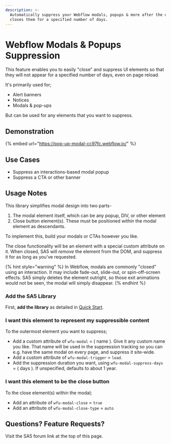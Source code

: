 ```yaml
---
description: >-
  Automatically suppress your Webflow modals, popups & more after the user
  closes them for a specified number of days.
---
```


# Webflow Modals & Popups Suppression

This feature enables you to easily "close" and suppress UI elements so that they will not appear for a specified number of days, even on page reload.&#x20;

It's primarily used for;

* Alert banners
* Notices
* Modals & pop-ups

But can be used for any elements that you want to suppress.

## Demonstration <a href="#display-captions-in-webflows-lightboxes" id="display-captions-in-webflows-lightboxes"></a>

{% embed url="https://pop-up-modal-cc97fc.webflow.io/" %}

## Use Cases&#x20;

* Suppress an interactions-based modal popup
* Suppress a CTA or other banner&#x20;

## Usage Notes

This library simplifies modal design into two parts-

1. The modal element itself, which can be any popup, DIV, or other element
2. Close button element(s). These must be positioned _within_ the modal element as descendants.&#x20;

To implement this, build your modals or CTAs however you like.&#x20;

The close functionality will be an element with a special custom attribute on it. When closed, SA5 will _remove_ the element from the DOM, and suppress it for as long as you've requested. &#x20;

{% hint style="warning" %}
In Webflow, modals are commonly "closed" using an interaction. It may include fade-out, slide-out, or spin-off-screen effects. SA5 simply deletes the element outright, so those exit animations would not be seen, the modal will simply disappear.&#x20;
{% endhint %}

### Add the SA5 Library <a href="#step-1---add-the-library" id="step-1---add-the-library"></a>

First, **add the library** as detailed in [Quick Start](quick-start.md).&#x20;

### I want this element to represent my suppressible content

To the outermost element you want to suppress;

* Add a custom attribute of `wfu-modal` = ( name ). Give it any custom name you like. That name will be used in the suppression tracking so you can e.g. have the same modal on every page, and suppress it site-wide.
* Add a custom attribute of `wfu-modal-trigger` = `load`.&#x20;
* Add the suppression duration you want, using `wfu-modal-suppress-days` = ( days ). If unspecified, defaults to about 1 year.&#x20;

### I want this element to be the close button

To the close element(s) within the modal;

* Add an attribute of `wfu-modal-close` = `true`
* Add an attribute of `wfu-modal-close-type` = `auto`

## Questions? Feature Requests?

Visit the SA5 forum link at the top of this page.

